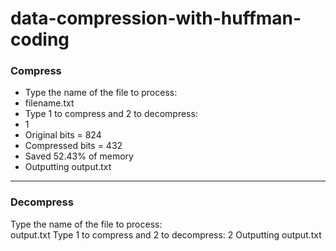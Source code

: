 # data-compression-with-huffman-coding
### Compress
- Type the name of the file to process:	
- filename.txt
- Type 1 to compress and 2 to decompress:
- 1
- Original bits = 824
- Compressed bits = 432
- Saved 52.43% of memory
- Outputting output.txt
------------------------
### Decompress
Type the name of the file to process:	
output.txt
Type 1 to compress and 2 to decompress:
2
Outputting output.txt
